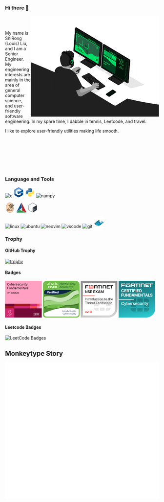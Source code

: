 ### Hi there 👋

<img align="right" src="https://github.com/s311354/s311354/blob/main/images/developer.gif" alt="Coder GIF" width="420" height="330">

<br>
<br>

My name is ShiRong (Louis) Liu, and I am a Senior Engineer. My engineering interests are mainly in the area of general computer science, and user-friendly software engineering. In my spare time, I dabble in tennis, Leetcode, and travel. 

I like to explore user-friendly utilities making life smooth.

<br>
<br>
<br>
<br>
<br>
<br>



### Language and Tools
<img alt="c" width="33px" src="https://cdn.jsdelivr.net/gh/devicons/devicon/icons/c/c-original.svg" /> <img alt="cpp" width="33px" src="https://github.com/devicons/devicon/blob/master/icons/cplusplus/cplusplus-original.svg" /> <img alt="python" width="33px" src="https://github.com/devicons/devicon/blob/master/icons/python/python-original.svg" /> <img alt="numpy" width="33px" src="https://cdn.jsdelivr.net/gh/devicons/devicon/icons/numpy/numpy-original.svg" />
<br>

<img alt="gcc" width="33px" src="https://github.com/devicons/devicon/blob/master/icons/gcc/gcc-original.svg" /> <img alt="cmake" width="33px" src="https://github.com/devicons/devicon/blob/master/icons/cmake/cmake-original.svg" /> <img alt="bash" width="33px" src="https://github.com/devicons/devicon/blob/master/icons/bash/bash-plain.svg" />
<br>

<img alt="linux" width="33px" src="https://cdn.jsdelivr.net/gh/devicons/devicon/icons/linux/linux-original.svg" /> <img alt="ubuntu" width="33px" src="https://cdn.jsdelivr.net/gh/devicons/devicon/icons/ubuntu/ubuntu-original.svg" /> <img alt="neovim" width="33px" src="https://cdn.jsdelivr.net/gh/devicons/devicon/icons/neovim/neovim-original.svg" /> <img alt="vscode" width="33px" src="https://cdn.jsdelivr.net/gh/devicons/devicon/icons/vscode/vscode-original.svg" /> <img alt="git" width="33px" src="https://cdn.jsdelivr.net/gh/devicons/devicon/icons/git/git-plain.svg" /> <img alt="docker" width="33px" src="https://github.com/devicons/devicon/blob/master/icons/docker/docker-original.svg" />
<br>

### Trophy

#### GitHub Trophy
[![trophy](https://github-profile-trophy.vercel.app/?username=s311354&theme=onedark)](https://github.com/ryo-ma/github-profile-trophy)

#### Badges
<img alt="ibmcybersecurity" width="120px" src="https://github.com/s311354/s311354/blob/main/images/ibm_cybersecurity-fundamentals.png" /> <img alt="ciscocybersecurity" width="120px" src="https://github.com/s311354/s311354/blob/main/images/cisco_introduction-to-cybersecurity.png" />
<img alt="fortinetthread" width="120px" src="https://github.com/s311354/s311354/blob/main/images/introduction-to-the-threat-landscape-2-0.png" />  <img alt="fortinetcybersecurity" width="120px" src="https://github.com/s311354/s311354/blob/main/images/fortinet-certified-fundamentals-cybersecurity.png" />


#### Leetcode Badges
![LeetCode Badges](https://leetcode-badge-showcase.vercel.app/api?username=s041978)


## Monkeytype Story

<a href="https://monkeytype.com/profile/sheltonliu">
 <img src="https://raw.githubusercontent.com/s311354/monkeytype-readme/monkeytype-readme/monkeytype-readme-lb.svg" alt="My Monkeytype profile" />
</a>
